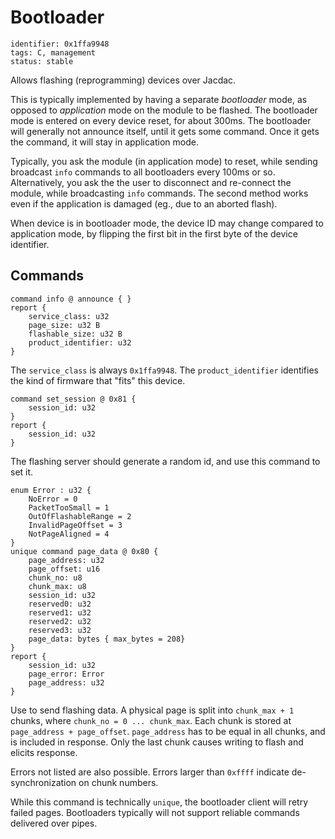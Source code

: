# Bootloader

    identifier: 0x1ffa9948
    tags: C, management
    status: stable

Allows flashing (reprogramming) devices over Jacdac.

This is typically implemented by having a separate _bootloader_ mode, as opposed to _application_ mode
on the module to be flashed.
The bootloader mode is entered on every device reset, for about 300ms.
The bootloader will generally not announce itself, until it gets some command.
Once it gets the command, it will stay in application mode.

Typically, you ask the module (in application mode) to reset, while sending broadcast
`info` commands to all bootloaders every 100ms or so.
Alternatively, you ask the the user to disconnect and re-connect the module, while
broadcasting `info` commands.
The second method works even if the application is damaged (eg., due to an aborted flash).

When device is in bootloader mode, the device ID may change compared to application mode,
by flipping the first bit in the first byte of the device identifier.

## Commands

    command info @ announce { }
    report {
        service_class: u32
        page_size: u32 B
        flashable_size: u32 B
        product_identifier: u32
    }

The `service_class` is always `0x1ffa9948`. The `product_identifier` identifies the kind of firmware
that "fits" this device.

    command set_session @ 0x81 {
        session_id: u32
    }
    report {
        session_id: u32
    }

The flashing server should generate a random id, and use this command to set it.

    enum Error : u32 {
        NoError = 0
        PacketTooSmall = 1
        OutOfFlashableRange = 2
        InvalidPageOffset = 3
        NotPageAligned = 4
    }
    unique command page_data @ 0x80 {
        page_address: u32
        page_offset: u16
        chunk_no: u8
        chunk_max: u8
        session_id: u32
        reserved0: u32
        reserved1: u32
        reserved2: u32
        reserved3: u32
        page_data: bytes { max_bytes = 208}
    }
    report {
        session_id: u32
        page_error: Error
        page_address: u32
    }

Use to send flashing data. A physical page is split into `chunk_max + 1` chunks, where `chunk_no = 0 ... chunk_max`.
Each chunk is stored at `page_address + page_offset`. `page_address` has to be equal in all chunks,
and is included in response.
Only the last chunk causes writing to flash and elicits response.

Errors not listed are also possible. Errors larger than `0xffff` indicate de-synchronization on chunk numbers.

While this command is technically `unique`, the bootloader client will retry failed pages.
Bootloaders typically will not support reliable commands delivered over pipes.
